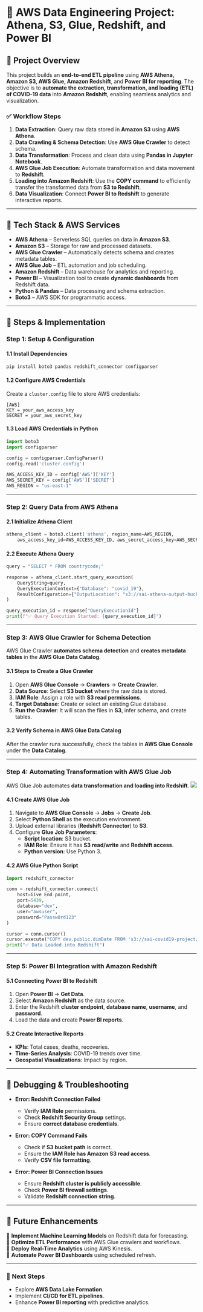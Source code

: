 
# 🚀 AWS Data Engineering Project: Athena, S3, Glue, Redshift, and Power BI

## 📌 Project Overview
This project builds an **end-to-end ETL pipeline** using **AWS Athena, Amazon S3, AWS Glue, Amazon Redshift**, and **Power BI for reporting**. The objective is to **automate the extraction, transformation, and loading (ETL) of COVID-19 data** into **Amazon Redshift**, enabling seamless analytics and visualization.

### ✅ **Workflow Steps**
1. **Data Extraction**: Query raw data stored in **Amazon S3** using **AWS Athena**.
2. **Data Crawling & Schema Detection**: Use **AWS Glue Crawler** to detect schema.
3. **Data Transformation**: Process and clean data using **Pandas in Jupyter Notebook**.
4. **AWS Glue Job Execution**: Automate transformation and data movement to **Redshift**.
5. **Loading into Amazon Redshift**: Use the **COPY command** to efficiently transfer the transformed data from **S3 to Redshift**.
6. **Data Visualization**: Connect **Power BI to Redshift** to generate interactive reports.

---

## 📌 Tech Stack & AWS Services
- **AWS Athena** – Serverless SQL queries on data in **Amazon S3**.
- **Amazon S3** – Storage for raw and processed datasets.
- **AWS Glue Crawler** – Automatically detects schema and creates metadata tables.
- **AWS Glue Job** – ETL automation and job scheduling.
- **Amazon Redshift** – Data warehouse for analytics and reporting.
- **Power BI** – Visualization tool to create **dynamic dashboards** from Redshift data.
- **Python & Pandas** – Data processing and schema extraction.
- **Boto3** – AWS SDK for programmatic access.

---

## 📌 Steps & Implementation

### **Step 1: Setup & Configuration**
#### **1.1 Install Dependencies**
```bash
pip install boto3 pandas redshift_connector configparser
```

#### **1.2 Configure AWS Credentials**
Create a `cluster.config` file to store AWS credentials:
```
[AWS]
KEY = your_aws_access_key
SECRET = your_aws_secret_key
```

#### **1.3 Load AWS Credentials in Python**
```python
import boto3
import configparser

config = configparser.ConfigParser()
config.read('cluster.config')

AWS_ACCESS_KEY_ID = config['AWS']['KEY']
AWS_SECRET_KEY = config['AWS']['SECRET']
AWS_REGION = "us-east-1"
```

---

### **Step 2: Query Data from AWS Athena**
#### **2.1 Initialize Athena Client**
```python
athena_client = boto3.client('athena', region_name=AWS_REGION,
    aws_access_key_id=AWS_ACCESS_KEY_ID, aws_secret_access_key=AWS_SECRET_KEY)
```

#### **2.2 Execute Athena Query**
```python
query = "SELECT * FROM countrycode;"

response = athena_client.start_query_execution(
    QueryString=query,
    QueryExecutionContext={"Database": "covid_19"},
    ResultConfiguration={"OutputLocation": "s3://sai-athena-output-bucket/output"},
)

query_execution_id = response["QueryExecutionId"]
print(f"✅ Query Execution Started: {query_execution_id}")
```

---

### **Step 3: AWS Glue Crawler for Schema Detection**
AWS Glue Crawler **automates schema detection** and **creates metadata tables** in the **AWS Glue Data Catalog**.

#### **3.1 Steps to Create a Glue Crawler**
1. Open **AWS Glue Console** → **Crawlers** → **Create Crawler**.
2. **Data Source**: Select **S3 bucket** where the raw data is stored.
3. **IAM Role**: Assign a role with **S3 read permissions**.
4. **Target Database**: Create or select an existing Glue database.
5. **Run the Crawler**: It will scan the files in **S3**, infer schema, and create tables.

#### **3.2 Verify Schema in AWS Glue Data Catalog**
After the crawler runs successfully, check the tables in **AWS Glue Console** under the **Data Catalog**.

---

### **Step 4: Automating Transformation with AWS Glue Job**
AWS Glue Job automates **data transformation and loading into Redshift**.
![](data_model.png)

#### **4.1 Create AWS Glue Job**
1. Navigate to **AWS Glue Console** → **Jobs** → **Create Job**.
2. Select **Python Shell** as the execution environment.
3. Upload external libraries (**Redshift Connector**) to **S3**.
4. Configure **Glue Job Parameters**:
   - **Script location**: S3 bucket.
   - **IAM Role**: Ensure it has **S3 read/write** and **Redshift access**.
   - **Python version**: Use Python 3.

#### **4.2 AWS Glue Python Script**
```python
import redshift_connector

conn = redshift_connector.connect(
    host=Give End point,
    port=5439,
    database="dev",
    user="awsuser",
    password="Passw0rd123"
)

cursor = conn.cursor()
cursor.execute("COPY dev.public.dimDate FROM 's3://sai-covid19-project/output/dimDate.csv' IAM_ROLE 'arn:aws:iam::503561422673:role/redshift-s3-access' FORMAT AS CSV DELIMITER ',' IGNOREHEADER 1 REGION 'us-east-1';")
print("✅ Data Loaded into Redshift")
```

---

### **Step 5: Power BI Integration with Amazon Redshift**
#### **5.1 Connecting Power BI to Redshift**
1. Open **Power BI** → **Get Data**.
2. Select **Amazon Redshift** as the data source.
3. Enter the Redshift **cluster endpoint**, **database name**, **username**, and **password**.
4. Load the data and create **Power BI reports**.

#### **5.2 Create Interactive Reports**
- **KPIs**: Total cases, deaths, recoveries.
- **Time-Series Analysis**: COVID-19 trends over time.
- **Geospatial Visualizations**: Impact by region.

---

## 📌 Debugging & Troubleshooting
- **Error: Redshift Connection Failed**
  - Verify **IAM Role** permissions.
  - Check **Redshift Security Group** settings.
  - Ensure **correct database credentials**.

- **Error: COPY Command Fails**
  - Check if **S3 bucket path** is correct.
  - Ensure the **IAM Role has Amazon S3 read access**.
  - Verify **CSV file formatting**.

- **Error: Power BI Connection Issues**
  - Ensure **Redshift cluster is publicly accessible**.
  - Check **Power BI firewall settings**.
  - Validate **Redshift connection string**.

---

## 📌 Future Enhancements
🔹 **Implement Machine Learning Models** on Redshift data for forecasting.  
🔹 **Optimize ETL Performance** with AWS Glue crawlers and workflows.  
🔹 **Deploy Real-Time Analytics** using AWS Kinesis.  
🔹 **Automate Power BI Dashboards** using scheduled refresh.

---

### 🚀 **Next Steps**
- Explore **AWS Data Lake Formation**.
- Implement **CI/CD for ETL pipelines**.
- Enhance **Power BI reporting** with predictive analytics.
